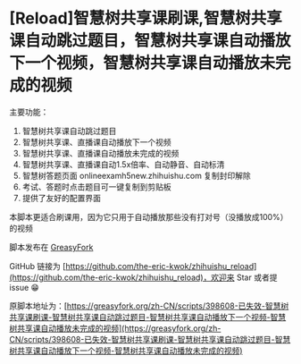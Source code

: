 # [Reload]智慧树共享课刷课,智慧树共享课自动跳过题目，智慧树共享课自动播放下一个视频，智慧树共享课自动播放未完成的视频
主要功能：

1. 智慧树共享课自动跳过题目
2. 智慧树共享课、直播课自动播放下一个视频
3. 智慧树共享课、直播课自动播放未完成的视频
4. 智慧树共享课、直播课自动1.5x倍率、自动静音、自动标清
5. 智慧树答题页面 onlineexamh5new.zhihuishu.com 复制封印解除
6. 考试、答题时点击题目可一键复制到剪贴板
6. 提供了友好的配置界面

本脚本更适合刷课用，因为它只用于自动播放那些没有打对号（没播放成100%）的视频

脚本发布在 [GreasyFork](https://greasyfork.org/zh-CN/scripts/416911-reload-智慧树共享课刷课-智慧树共享课自动跳过题目-智慧树共享课自动播放下一个视频-智慧树共享课自动播放未完成的视频)

GitHub 链接为 [https://github.com/the-eric-kwok/zhihuishu_reload](https://github.com/the-eric-kwok/zhihuishu_reload)，欢迎来 Star 或者提 issue 😁

原脚本地址为：[https://greasyfork.org/zh-CN/scripts/398608-已失效-智慧树共享课刷课-智慧树共享课自动跳过题目-智慧树共享课自动播放下一个视频-智慧树共享课自动播放未完成的视频](https://greasyfork.org/zh-CN/scripts/398608-已失效-智慧树共享课刷课-智慧树共享课自动跳过题目-智慧树共享课自动播放下一个视频-智慧树共享课自动播放未完成的视频)

